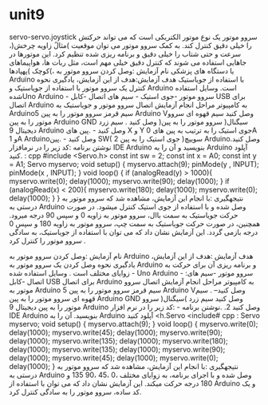 # unit9
servo-servo.joystick
سروو موتور یک نوع موتور الکتریکی است که می تواند حرکتش را خیلی دقیق کنترل کند. به کمک سروو موتور می توان موقعیت )مثالً زاویه چرخش(، سرعت و
حتی شتاب را خیلی دقیق و برنامه ریزی شده تنظیم کرد. این موتورها در جاهایی استفاده می شوند که کنترل دقیق خیلی مهم است، مثل ربات ها، هواپیماهای
کوچک )پهپادها(، یا دستگاه های پزشکی
نام آزمایش :وصل کردن سروو موتور به Arduino با استفاده از
جویاستیک
هدف آزمایش:هدف از این آزمایش، یادگیری نحوه کنترل یک سروو
موتور با استفاده از جویاستیک و Arduino است.
وسایل استفاده شدهUno Arduino - سروو موتور -جوی استیک -
سیم های اتصال -کابل USB برای اتصال Arduino به کامپیوتر
مراحل انجام آزمایش اتصال سروو موتور و جویاستیک به
Arduinoسیم قرمز سروو موتور را به پین 5 Arduino Vوصل
کنید سیم قهوه ای سروو موتور را به پین Arduino GND وصل کنید .
سیم زرد )سیگنال( سروو موتور را به پین دیجیتال 9 Arduino وصل
کنید - .پین های X و Y جوی استیک را به ترتیب به پین های 0A و 1A
 Arduinoوصل کنید - .پین SW( سوییچ( جوی استیک را به پین 2
 Arduinoوصل کنید.
نوشتن برنامه :کد زیر را در نرمافزار IDE Arduino بنویسید و آن
را به Arduino آپلود کنید.
: cpp #include <Servo.h> const int sw = 2; const int x
= A0; const int y = A1; Servo myservo; void setup() {
myservo.attach(9); pinMode(y , INPUT); pinMode(x ,
INPUT); } void loop() { if (analogRead(y) > 1000){
myservo.write(0); delay(1000); myservo.write(90);
delay(1000); } if (analogRead(x) < 200){
myservo.write(180); delay(1000); myservo.write(0);
delay(1000); } }
نتیجهگیری :با انجام این آزمایش، مشاهده شد که سروو موتور به
درستی به Arduino وصل شده و با استفاده از جوی استیک کنترل
میشود. در صورت حرکت جویاستیک به سمت باال، سروو موتور
به زاویه 0 و سپس 90 درجه میرود. همچنین، در صورت حرکت
جویاستیک به سمت چپ، سروو موتور به زاویه 180 و سپس 0
درجه بازمی گردد. این آزمایش نشان داد که می توان با استفاده از
جویاستیک، به سادگی سروو موتور را کنترل کرد .




نام آزمایش :وصل کردن سروو موتور به Arduino
هدف آزمایش :هدف از این آزمایش، یادگیری نحوه وصل کردن یک
سروو موتور به Arduino و برنامه ریزی آن برای حرکت به زوایای
مختلف است .
وسایل استفاده شده - Uno Arduino - :سروو موتور -سیم های
اتصال -کابل USB برای اتصال Arduino به کامپیوتر
مراحل انجام آزمایش
اتصال سروو موتور به Arduino سیم قرمز سروو موتور را به پین
5 Arduino Vوصل کنید– .
سیم قهوه ای سروو موتور را به پین Arduino GND وصل کنید
سیم زرد )سیگنال( سروو موتور را به پین دیجیتال 9 Arduino وصل
کنید 2. .نوشتن برنامه - :کد زیر را در نرم افزار IDE Arduino
بنویسید.
آن را به Arduino آپلود کنید <h.Servo <include# cpp :
Servo myservo; void setup() { myservo.attach(9); }
void loop() { myservo.write(0); delay(1000);
myservo.write(45); delay(1000); myservo.write(90);
delay(1000); myservo.write(135); delay(1000);
myservo.write(180); delay(1000);
myservo.write(135); delay(1000); myservo.write(90);
delay(1000); myservo.write(45); delay(1000);
myservo.write(0); delay(1000); }
نتیجهگیری :با انجام این آزمایش، مشاهده شد که سروو موتور به
درستی به Arduino وصل شده و با اجرای برنامه، به زوایای مختلف
،0 ،45 ،90 135 و 180 درجه حرکت میکند. این آزمایش نشان داد
که می توان با استفاده از Arduino و یک کد ساده، سروو موتور را به
سادگی کنترل کرد.
